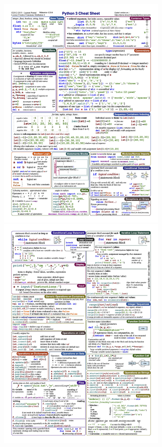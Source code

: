 
![python cheat sheet](images/python-cheat-sheet1.jpg)
![python cheat sheet](images/python-cheat-sheet2.jpg)